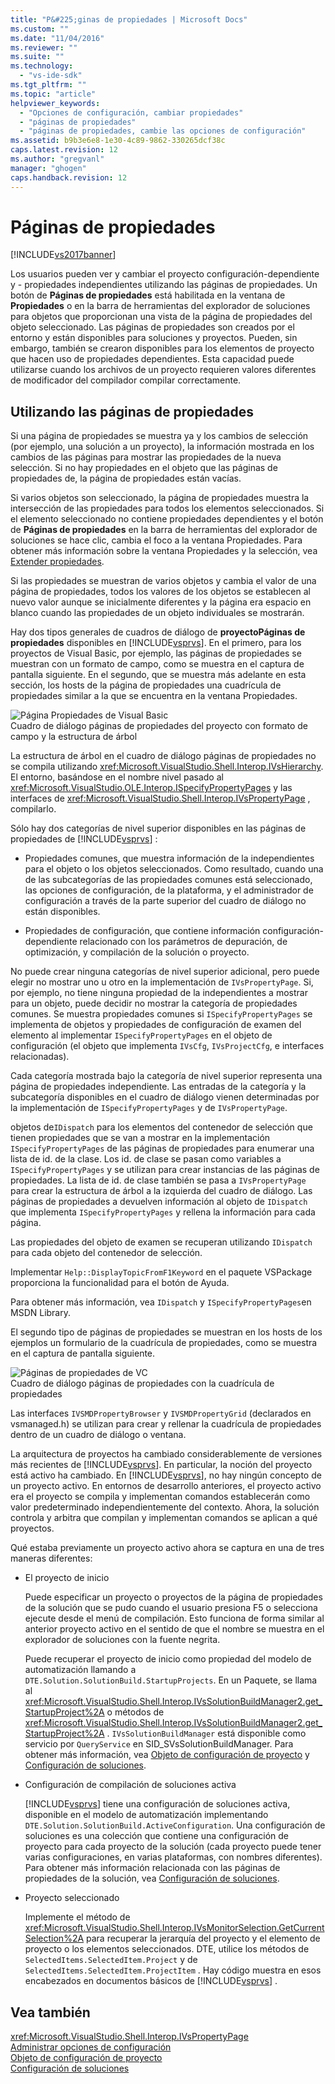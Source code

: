 ```yaml
---
title: "P&#225;ginas de propiedades | Microsoft Docs"
ms.custom: ""
ms.date: "11/04/2016"
ms.reviewer: ""
ms.suite: ""
ms.technology: 
  - "vs-ide-sdk"
ms.tgt_pltfrm: ""
ms.topic: "article"
helpviewer_keywords: 
  - "Opciones de configuración, cambiar propiedades"
  - "páginas de propiedades"
  - "páginas de propiedades, cambie las opciones de configuración"
ms.assetid: b9b3e6e8-1e30-4c89-9862-330265dcf38c
caps.latest.revision: 12
ms.author: "gregvanl"
manager: "ghogen"
caps.handback.revision: 12
---
```

# P&#225;ginas de propiedades
[!INCLUDE[vs2017banner](../../code-quality/includes/vs2017banner.md)]

Los usuarios pueden ver y cambiar el proyecto configuración\-dependiente y \- propiedades independientes utilizando las páginas de propiedades.  Un botón de **Páginas de propiedades** está habilitada en la ventana de **Propiedades** o en la barra de herramientas del explorador de soluciones para objetos que proporcionan una vista de la página de propiedades del objeto seleccionado.  Las páginas de propiedades son creados por el entorno y están disponibles para soluciones y proyectos.  Pueden, sin embargo, también se crearon disponibles para los elementos de proyecto que hacen uso de propiedades dependientes.  Esta capacidad puede utilizarse cuando los archivos de un proyecto requieren valores diferentes de modificador del compilador compilar correctamente.  
  
## Utilizando las páginas de propiedades  
 Si una página de propiedades se muestra ya y los cambios de selección \(por ejemplo, una solución a un proyecto\), la información mostrada en los cambios de las páginas para mostrar las propiedades de la nueva selección.  Si no hay propiedades en el objeto que las páginas de propiedades de, la página de propiedades están vacías.  
  
 Si varios objetos son seleccionado, la página de propiedades muestra la intersección de las propiedades para todos los elementos seleccionados.  Si el elemento seleccionado no contiene propiedades dependientes y el botón de **Páginas de propiedades** en la barra de herramientas del explorador de soluciones se hace clic, cambia el foco a la ventana Propiedades.  Para obtener más información sobre la ventana Propiedades y la selección, vea [Extender propiedades](../../extensibility/internals/extending-properties.md).  
  
 Si las propiedades se muestran de varios objetos y cambia el valor de una página de propiedades, todos los valores de los objetos se establecen al nuevo valor aunque se inicialmente diferentes y la página era espacio en blanco cuando las propiedades de un objeto individuales se mostrarán.  
  
 Hay dos tipos generales de cuadros de diálogo de **proyectoPáginas de propiedades** disponibles en [!INCLUDE[vsprvs](../../code-quality/includes/vsprvs_md.md)].  En el primero, para los proyectos de Visual Basic, por ejemplo, las páginas de propiedades se muestran con un formato de campo, como se muestra en el captura de pantalla siguiente.  En el segundo, que se muestra más adelante en esta sección, los hosts de la página de propiedades una cuadrícula de propiedades similar a la que se encuentra en la ventana Propiedades.  
  
 ![Página Propiedades de Visual Basic](~/extensibility/internals/media/vsvbproppages.gif "vsVBPropPages")  
Cuadro de diálogo páginas de propiedades del proyecto con formato de campo y la estructura de árbol  
  
 La estructura de árbol en el cuadro de diálogo páginas de propiedades no se compila utilizando <xref:Microsoft.VisualStudio.Shell.Interop.IVsHierarchy>.  El entorno, basándose en el nombre nivel pasado al <xref:Microsoft.VisualStudio.OLE.Interop.ISpecifyPropertyPages> y las interfaces de <xref:Microsoft.VisualStudio.Shell.Interop.IVsPropertyPage> , compilarlo.  
  
 Sólo hay dos categorías de nivel superior disponibles en las páginas de propiedades de [!INCLUDE[vsprvs](../../code-quality/includes/vsprvs_md.md)] :  
  
-   Propiedades comunes, que muestra información de la independientes para el objeto o los objetos seleccionados.  Como resultado, cuando una de las subcategorías de las propiedades comunes está seleccionado, las opciones de configuración, de la plataforma, y el administrador de configuración a través de la parte superior del cuadro de diálogo no están disponibles.  
  
-   Propiedades de configuración, que contiene información configuración\-dependiente relacionado con los parámetros de depuración, de optimización, y compilación de la solución o proyecto.  
  
 No puede crear ninguna categorías de nivel superior adicional, pero puede elegir no mostrar uno u otro en la implementación de `IVsPropertyPage`.  Si, por ejemplo, no tiene ninguna propiedad de la independientes a mostrar para un objeto, puede decidir no mostrar la categoría de propiedades comunes.  Se muestra propiedades comunes si `ISpecifyPropertyPages` se implementa de objetos y propiedades de configuración de examen del elemento al implementar `ISpecifyPropertyPages` en el objeto de configuración \(el objeto que implementa `IVsCfg`, `IVsProjectCfg`, e interfaces relacionadas\).  
  
 Cada categoría mostrada bajo la categoría de nivel superior representa una página de propiedades independiente.  Las entradas de la categoría y la subcategoría disponibles en el cuadro de diálogo vienen determinadas por la implementación de `ISpecifyPropertyPages` y de `IVsPropertyPage`.  
  
 objetos de`IDispatch` para los elementos del contenedor de selección que tienen propiedades que se van a mostrar en la implementación `ISpecifyPropertyPages` de las páginas de propiedades para enumerar una lista de id. de la clase.  Los id. de clase se pasan como variables a `ISpecifyPropertyPages` y se utilizan para crear instancias de las páginas de propiedades.  La lista de id. de clase también se pasa a `IVsPropertyPage` para crear la estructura de árbol a la izquierda del cuadro de diálogo.  Las páginas de propiedades a devuelven información al objeto de `IDispatch` que implementa `ISpecifyPropertyPages` y rellena la información para cada página.  
  
 Las propiedades del objeto de examen se recuperan utilizando `IDispatch` para cada objeto del contenedor de selección.  
  
 Implementar `Help::DisplayTopicFromF1Keyword` en el paquete VSPackage proporciona la funcionalidad para el botón de Ayuda.  
  
 Para obtener más información, vea `IDispatch` y `ISpecifyPropertyPages`en MSDN Library.  
  
 El segundo tipo de páginas de propiedades se muestran en los hosts de los ejemplos un formulario de la cuadrícula de propiedades, como se muestra en el captura de pantalla siguiente.  
  
 ![Páginas de propiedades de VC](~/extensibility/internals/media/vsvcproppages.gif "vsVCPropPages")  
Cuadro de diálogo páginas de propiedades con la cuadrícula de propiedades  
  
 Las interfaces `IVSMDPropertyBrowser` y `IVSMDPropertyGrid` \(declarados en vsmanaged.h\) se utilizan para crear y rellenar la cuadrícula de propiedades dentro de un cuadro de diálogo o ventana.  
  
 La arquitectura de proyectos ha cambiado considerablemente de versiones más recientes de [!INCLUDE[vsprvs](../../code-quality/includes/vsprvs_md.md)].  En particular, la noción del proyecto está activo ha cambiado.  En [!INCLUDE[vsprvs](../../code-quality/includes/vsprvs_md.md)], no hay ningún concepto de un proyecto activo.  En entornos de desarrollo anteriores, el proyecto activo era el proyecto se compila y implementan comandos establecerán como valor predeterminado independientemente del contexto.  Ahora, la solución controla y arbitra que compilan y implementan comandos se aplican a qué proyectos.  
  
 Qué estaba previamente un proyecto activo ahora se captura en una de tres maneras diferentes:  
  
-   El proyecto de inicio  
  
     Puede especificar un proyecto o proyectos de la página de propiedades de la solución que se pudo cuando el usuario presiona F5 o selecciona ejecute desde el menú de compilación.  Esto funciona de forma similar al anterior proyecto activo en el sentido de que el nombre se muestra en el explorador de soluciones con la fuente negrita.  
  
     Puede recuperar el proyecto de inicio como propiedad del modelo de automatización llamando a `DTE.Solution.SolutionBuild.StartupProjects`.  En un Paquete, se llama al <xref:Microsoft.VisualStudio.Shell.Interop.IVsSolutionBuildManager2.get_StartupProject%2A> o métodos de <xref:Microsoft.VisualStudio.Shell.Interop.IVsSolutionBuildManager2.get_StartupProject%2A> .  `IVsSolutionBuildManager` está disponible como servicio por `QueryService` en SID\_SVsSolutionBuildManager.  Para obtener más información, vea [Objeto de configuración de proyecto](../../extensibility/internals/project-configuration-object.md) y [Configuración de soluciones](../../extensibility/internals/solution-configuration.md).  
  
-   Configuración de compilación de soluciones activa  
  
     [!INCLUDE[vsprvs](../../code-quality/includes/vsprvs_md.md)] tiene una configuración de soluciones activa, disponible en el modelo de automatización implementando `DTE.Solution.SolutionBuild.ActiveConfiguration`.  Una configuración de soluciones es una colección que contiene una configuración de proyecto para cada proyecto de la solución \(cada proyecto puede tener varias configuraciones, en varias plataformas, con nombres diferentes\).  Para obtener más información relacionada con las páginas de propiedades de la solución, vea [Configuración de soluciones](../../extensibility/internals/solution-configuration.md).  
  
-   Proyecto seleccionado  
  
     Implemente el método de <xref:Microsoft.VisualStudio.Shell.Interop.IVsMonitorSelection.GetCurrentSelection%2A> para recuperar la jerarquía del proyecto y el elemento de proyecto o los elementos seleccionados.  DTE, utilice los métodos de `SelectedItems.SelectedItem.Project` y de `SelectedItems.SelectedItem.ProjectItem` .  Hay código muestra en esos encabezados en documentos básicos de [!INCLUDE[vsprvs](../../code-quality/includes/vsprvs_md.md)] .  
  
## Vea también  
 <xref:Microsoft.VisualStudio.Shell.Interop.IVsPropertyPage>   
 [Administrar opciones de configuración](../../extensibility/internals/managing-configuration-options.md)   
 [Objeto de configuración de proyecto](../../extensibility/internals/project-configuration-object.md)   
 [Configuración de soluciones](../../extensibility/internals/solution-configuration.md)